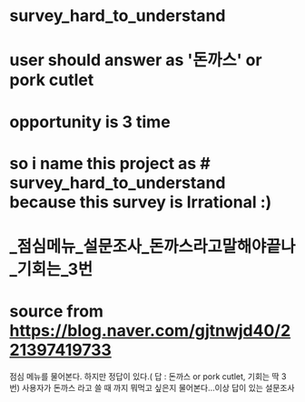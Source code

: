 # survey_hard_to_understand
# user   should answer as '돈까스' or pork cutlet
# opportunity is 3 time
# so i name this project as # survey_hard_to_understand  because this survey is Irrational :)
# _점심메뉴_설문조사_돈까스라고말해야끝나_기회는_3번
# source from https://blog.naver.com/gjtnwjd40/221397419733


점심 메뉴를 물어본다. 하지만 정답이 있다.( 답 : 돈까스 or pork cutlet,  기회는 딱 3번)
사용자가 돈까스 라고 쓸 때 까지 뭐먹고 싶은지 물어본다...이상 답이 있는 설문조사

